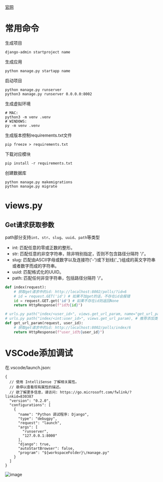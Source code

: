 [官网](https://docs.djangoproject.com/zh-hans/5.1/)

# 常用命令
生成项目
```shell
django-admin startproject name
```
生成应用
```shell
python manage.py startapp name
```
启动项目
```shell
python manage.py runserver
python3 manage.py runserver 0.0.0.0:8002 
```
生成虚拟环境
```
# MAC:
python3 -m venv .venv
# WINDOWS:
py -m venv .venv
```
生成版本控制requirements.txt文件
```shell
pip freeze > requirements.txt
```
下载对应模块
```shell
pip install -r requirements.txt
```
创建数据库
```shell
python manage.py makemigrations
python manage.py migrate
```

# views.py
## Get请求获取参数
path部分支持`int`、`str`、`slug`、`uuid`、`path`等类型<br>
* int: 匹配任意的零或正数的整形。
* str: 匹配任意的非空字符串，除非特别指定，否则不包含路径分隔符 '/'。
* slug: 匹配由ASCII字母或数字以及连接符('-')或下划线('_')组成的英文字符串或者数字而成的字符串。
* uuid: 匹配格式化的UUID。
* path: 匹配任何非空字符串，包括路径分隔符 '/'。

```python
def index(request):
    # 获取get请求中的id: http://localhost:8002/polls/?id=6
    # id = request.GET('id') # 如果不加get的话，不存在id会报错
    id = request.GET.get('id') # 如果不存在id则返回None
    return HttpResponse(f"id为{id}")

# urls.py path("index/<user_id>", views.get_url_param, name="get_url_param"),
# urls.py path("index/<int:user_id>", views.get_url_param), # 推荐添加类型，如果不是整形则返回404
def get_url_param(request, user_id):
    # 获取get请求中的id: http://localhost:8002/polls/index/6
    return HttpResponse(f"user_id为{user_id}")
```

# VSCode添加调试
在.vscode/launch.json:
```
{
  // 使用 IntelliSense 了解相关属性。 
  // 悬停以查看现有属性的描述。
  // 欲了解更多信息，请访问: https://go.microsoft.com/fwlink/?linkid=830387
  "version": "0.2.0",
  "configurations": [
    {
      "name": "Python 调试程序: Django",
      "type": "debugpy",
      "request": "launch",
      "args": [
        "runserver",
        "127.0.0.1:8000"
      ],
      "django": true,
      "autoStartBrowser": false,
      "program": "${workspaceFolder}\/manage.py"
    }
  ]
}
```
![image](https://github.com/user-attachments/assets/c5e206e2-85ae-42cf-ba2f-d6a0716b5c0e)

